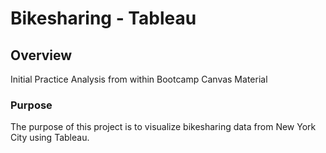 # Bikesharing - Tableau

## Overview

Initial Practice Analysis from within Bootcamp Canvas Material



### Purpose

The purpose of this project is to visualize bikesharing data from
New York City using Tableau.

